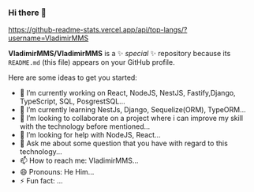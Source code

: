 ### Hi there 👋
https://github-readme-stats.vercel.app/api/top-langs/?username=VladimirMMS

**VladimirMMS/VladimirMMS** is a ✨ _special_ ✨ repository because its `README.md` (this file) appears on your GitHub profile.

Here are some ideas to get you started:

- 🔭 I’m currently working on React, NodeJS, NestJS, Fastify,Django, TypeScript, SQL, PosgrestSQL...
- 🌱 I’m currently learning NestJs, Django, Sequelize(ORM), TypeORM...
- 👯 I’m looking to collaborate on a project where i can improve my skill with the technology before mentioned...
- 🤔 I’m looking for help with NodeJS, React...
- 💬 Ask me about some question that you have with regard to this technology...
- 📫 How to reach me: VladimirMMS...
- 😄 Pronouns: He Him...
- ⚡ Fun fact: ...

